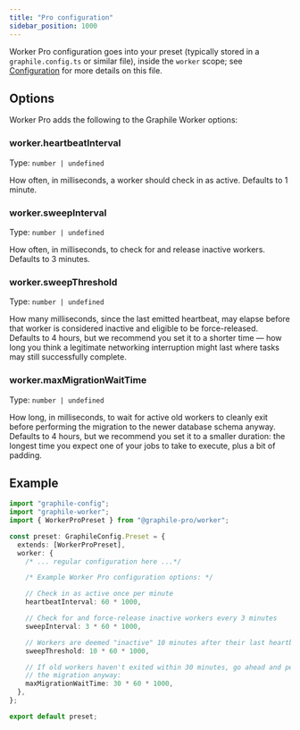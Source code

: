 ```yaml
---
title: "Pro configuration"
sidebar_position: 1000
---
```


Worker Pro configuration goes into your preset (typically stored in a
`graphile.config.ts` or similar file), inside the `worker` scope; see
[Configuration](../config.md) for more details on this file.

## Options

Worker Pro adds the following to the Graphile Worker options:

### worker.heartbeatInterval

Type: `number | undefined`

How often, in milliseconds, a worker should check in as active. Defaults to 1
minute.

### worker.sweepInterval

Type: `number | undefined`

How often, in milliseconds, to check for and release inactive workers. Defaults
to 3 minutes.

### worker.sweepThreshold

Type: `number | undefined`

How many milliseconds, since the last emitted heartbeat, may elapse before that
worker is considered inactive and eligible to be force-released. Defaults to 4
hours, but we recommend you set it to a shorter time &mdash; how long you think
a legitimate networking interruption might last where tasks may still
successfully complete.

### worker.maxMigrationWaitTime

Type: `number | undefined`

How long, in milliseconds, to wait for active old workers to cleanly exit before
performing the migration to the newer database schema anyway. Defaults to 4
hours, but we recommend you set it to a smaller duration: the longest time you
expect one of your jobs to take to execute, plus a bit of padding.

## Example

```ts title="graphile.config.ts"
import "graphile-config";
import "graphile-worker";
import { WorkerProPreset } from "@graphile-pro/worker";

const preset: GraphileConfig.Preset = {
  extends: [WorkerProPreset],
  worker: {
    /* ... regular configuration here ...*/

    /* Example Worker Pro configuration options: */

    // Check in as active once per minute
    heartbeatInterval: 60 * 1000,

    // Check for and force-release inactive workers every 3 minutes
    sweepInterval: 3 * 60 * 1000,

    // Workers are deemed "inactive" 10 minutes after their last heartbeat
    sweepThreshold: 10 * 60 * 1000,

    // If old workers haven't exited within 30 minutes, go ahead and perform
    // the migration anyway:
    maxMigrationWaitTime: 30 * 60 * 1000,
  },
};

export default preset;
```
